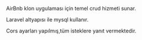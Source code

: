 AirBnb klon uygulaması için temel crud hizmeti sunar.

Laravel altyapısı ile mysql kullanır.

Cors ayarları yapılmış,tüm isteklere yanıt vermektedir.